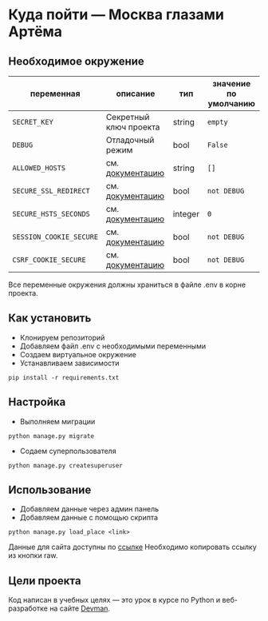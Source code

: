 # Куда пойти — Москва глазами Артёма


## Необходимое окружение
|переменная|описание|тип|значение по умолчанию
|----------|--------|--------------|---------------------
|`SECRET_KEY`|Секретный ключ проекта|string|`empty`
|`DEBUG`|Отладочный режим|bool|`False`
|`ALLOWED_HOSTS`|см. [документацию](https://docs.djangoproject.com/en/4.0/ref/settings/#allowed-hosts)|string|`[]`
|`SECURE_SSL_REDIRECT`|см. [документацию](https://docs.djangoproject.com/en/4.0/ref/settings/#secure-ssl-redirect)|bool|`not DEBUG`
|`SECURE_HSTS_SECONDS`|см. [документацию](https://docs.djangoproject.com/en/4.0/ref/settings/#secure-hsts-seconds)|integer|`0`
|`SESSION_COOKIE_SECURE`|см. [документацию](https://docs.djangoproject.com/en/4.0/ref/settings/#session-cookie-secure)|bool|`not DEBUG`
|`CSRF_COOKIE_SECURE`|см. [документацию](https://docs.djangoproject.com/en/4.0/ref/settings/#csrf-cookie-secure)|bool|`not DEBUG`

Все переменные окружения должны храниться в файле .env в корне проекта.



## Как установить
* Клонируем репозиторий
* Добавляем файл .env с необходимыми переменными
* Создаем виртуальное окружение
* Устанавливаем зависимости
```
pip install -r requirements.txt
```


## Настройка
* Выполняем миграции
```
python manage.py migrate
```
* Содаем суперпользователя
```
python manage.py createsuperuser
```


## Использование
* Добавляем данные через админ панель
* Добавляем данные с помощью скрипта
```
python manage.py load_place <link>
```
Данные для сайта доступны по [ссылке](https://github.com/devmanorg/where-to-go-places/tree/master/places)
Необходимо копировать ссылку из кнопки raw.


## Цели проекта
Код написан в учебных целях — это урок в курсе по Python и веб-разработке на сайте [Devman](https://dvmn.org).

